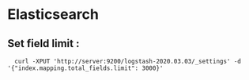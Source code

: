 # Elasticsearch

## Set field limit :

```
  curl -XPUT 'http://server:9200/logstash-2020.03.03/_settings' -d '{"index.mapping.total_fields.limit": 3000}'
```
